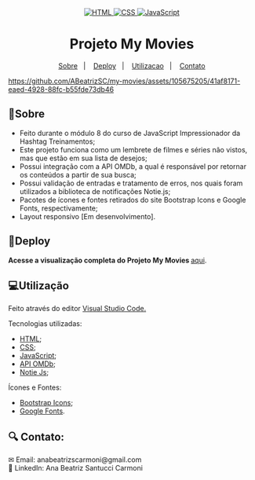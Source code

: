 <div align="center"> 
    <a href="https://developer.mozilla.org/pt-BR/docs/Web/HTML">
    <img src="https://img.shields.io/badge/HTML-E34F26.svg?logo=html5&logoColor=white" alt="HTML">
    </a>
    <a href="https://developer.mozilla.org/pt-BR/docs/Web/CSS">
    <img src="https://img.shields.io/badge/CSS-1572B6.svg?logo=css3&logoColor=white" alt="CSS">
    </a>
    <a href="https://developer.mozilla.org/en-US/docs/Web/JavaScript">
    <img src="https://img.shields.io/badge/JavaScript-F7DF1E.svg?logo=javascript&logoColor=black" alt="JavaScript">
    </a>
</div>

<div align="center"> 
  <h1>Projeto My Movies</h1>
    
  [Sobre](#sobre)&nbsp;&nbsp;&nbsp;|&nbsp;&nbsp;&nbsp; [Deploy](#deploy)&nbsp;&nbsp;&nbsp;|&nbsp;&nbsp;&nbsp; [Utilizacao](#utilizacao)&nbsp;&nbsp;&nbsp;|&nbsp;&nbsp;&nbsp; [Contato](#contato)

</div>

https://github.com/ABeatrizSC/my-movies/assets/105675205/41af8171-eaed-4928-88fc-b55fde73db46

<h2 name="sobre">📝Sobre</h2>
<ul>
  <li>Feito durante o módulo 8 do curso de JavaScript Impressionador da Hashtag Treinamentos;</li>
  <li>Este projeto funciona como um lembrete de filmes e séries não vistos, mas que estão em sua lista de desejos;</li>
  <li>Possui integração com a API OMDb, a qual é responsável por retornar os conteúdos a partir de sua busca;</li>
  <li>Possui validação de entradas e tratamento de erros, nos quais foram utilizados a biblioteca de notificações Notie.js; </li>
  <li>Pacotes de ícones e fontes retirados do site Bootstrap Icons e Google Fonts, respectivamente;</li>
  <li>Layout responsivo [Em desenvolvimento].</li>
</ul>

<h2 name="deploy">🔗Deploy</h2>
<p><strong> Acesse a visualização completa do Projeto My Movies </strong> <a href="https://abeatrizsc.github.io/my-movies/" target="_blank"> aqui</a>.</p>

<h2 name="utilizacao">💻Utilização</h2></p>
<p>Feito através do editor <a href="https://code.visualstudio.com/docs">Visual Studio Code.</a>
<p>Tecnologias utilizadas:</p>
<ul>
  <li><a href="https://developer.mozilla.org/en-US/docs/Glossary/HTML5" target="_blank">HTML</a>;</li>
  <li><a href="https://developer.mozilla.org/en-US/docs/Web/css" target="_blank">CSS</a>;</li>
  <li><a href="https://developer.mozilla.org/en-US/docs/Glossary/JavaScript" target="_blank">JavaScript</a>;</li>
  <li><a href="https://www.omdbapi.com/" target="_blank">API OMDb</a>;</li>
  <li><a href="https://www.npmjs.com/package/notie" target="_blank">Notie Js</a>;</li>
</ul>
<p>Ícones e Fontes:</p>
<ul>
  <li><a href="https://icons.getbootstrap.com/" target="_blank">Bootstrap Icons</a>;</li>
  <li><a href="https://fonts.google.com/" target="_blank">Google Fonts</a>.</li>
</ul>

<h2 name="contato">🔍 Contato:</h2>
✉ Email: anabeatrizscarmoni@gmail.com </br>
🔗 LinkedIn: Ana Beatriz Santucci Carmoni

 
